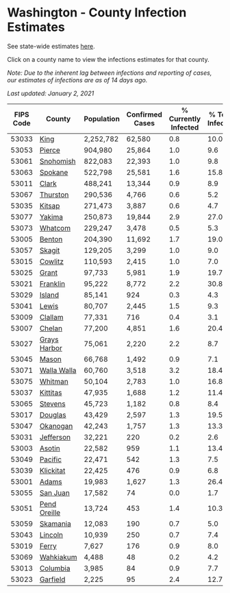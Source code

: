 # Washington - County Infection Estimates

See state-wide estimates [here](/infections/us-wa).

Click on a county name to view the infections estimates for that county.

*Note: Due to the inherent lag between infections and reporting of cases, our estimates of infections are as of 14 days ago.*

*Last updated: January 2, 2021*

|   FIPS Code |                       County |   Population |   Confirmed Cases |   % Currently Infected |   % Total Infected |
|-------------|------------------------------|--------------|-------------------|------------------------|--------------------|
|       53033 |                 [King](king) |    2,252,782 |            62,580 |                    0.8 |               10.0 |
|       53053 |             [Pierce](pierce) |      904,980 |            25,864 |                    1.0 |                9.6 |
|       53061 |       [Snohomish](snohomish) |      822,083 |            22,393 |                    1.0 |                9.8 |
|       53063 |           [Spokane](spokane) |      522,798 |            25,581 |                    1.6 |               15.8 |
|       53011 |               [Clark](clark) |      488,241 |            13,344 |                    0.9 |                8.9 |
|       53067 |         [Thurston](thurston) |      290,536 |             4,766 |                    0.6 |                5.2 |
|       53035 |             [Kitsap](kitsap) |      271,473 |             3,887 |                    0.6 |                4.7 |
|       53077 |             [Yakima](yakima) |      250,873 |            19,844 |                    2.9 |               27.0 |
|       53073 |           [Whatcom](whatcom) |      229,247 |             3,478 |                    0.5 |                5.3 |
|       53005 |             [Benton](benton) |      204,390 |            11,692 |                    1.7 |               19.0 |
|       53057 |             [Skagit](skagit) |      129,205 |             3,299 |                    1.0 |                9.0 |
|       53015 |           [Cowlitz](cowlitz) |      110,593 |             2,415 |                    1.0 |                7.0 |
|       53025 |               [Grant](grant) |       97,733 |             5,981 |                    1.9 |               19.7 |
|       53021 |         [Franklin](franklin) |       95,222 |             8,772 |                    2.2 |               30.8 |
|       53029 |             [Island](island) |       85,141 |               924 |                    0.3 |                4.3 |
|       53041 |               [Lewis](lewis) |       80,707 |             2,445 |                    1.5 |                9.3 |
|       53009 |           [Clallam](clallam) |       77,331 |               716 |                    0.4 |                3.1 |
|       53007 |             [Chelan](chelan) |       77,200 |             4,851 |                    1.6 |               20.4 |
|       53027 | [Grays Harbor](grays-harbor) |       75,061 |             2,220 |                    2.2 |                8.7 |
|       53045 |               [Mason](mason) |       66,768 |             1,492 |                    0.9 |                7.1 |
|       53071 |   [Walla Walla](walla-walla) |       60,760 |             3,518 |                    3.2 |               18.4 |
|       53075 |           [Whitman](whitman) |       50,104 |             2,783 |                    1.0 |               16.8 |
|       53037 |         [Kittitas](kittitas) |       47,935 |             1,688 |                    1.2 |               11.4 |
|       53065 |           [Stevens](stevens) |       45,723 |             1,182 |                    0.8 |                8.4 |
|       53017 |           [Douglas](douglas) |       43,429 |             2,597 |                    1.3 |               19.5 |
|       53047 |         [Okanogan](okanogan) |       42,243 |             1,757 |                    1.3 |               13.3 |
|       53031 |       [Jefferson](jefferson) |       32,221 |               220 |                    0.2 |                2.6 |
|       53003 |             [Asotin](asotin) |       22,582 |               959 |                    1.1 |               13.4 |
|       53049 |           [Pacific](pacific) |       22,471 |               542 |                    1.3 |                7.5 |
|       53039 |       [Klickitat](klickitat) |       22,425 |               476 |                    0.9 |                6.8 |
|       53001 |               [Adams](adams) |       19,983 |             1,627 |                    1.3 |               26.4 |
|       53055 |         [San Juan](san-juan) |       17,582 |                74 |                    0.0 |                1.7 |
|       53051 | [Pend Oreille](pend-oreille) |       13,724 |               453 |                    1.4 |               10.3 |
|       53059 |         [Skamania](skamania) |       12,083 |               190 |                    0.7 |                5.0 |
|       53043 |           [Lincoln](lincoln) |       10,939 |               250 |                    0.7 |                7.4 |
|       53019 |               [Ferry](ferry) |        7,627 |               176 |                    0.9 |                8.0 |
|       53069 |       [Wahkiakum](wahkiakum) |        4,488 |                48 |                    0.2 |                4.2 |
|       53013 |         [Columbia](columbia) |        3,985 |                84 |                    0.9 |                7.7 |
|       53023 |         [Garfield](garfield) |        2,225 |                95 |                    2.4 |               12.7 |